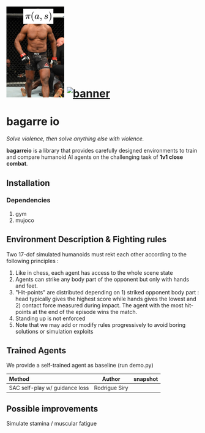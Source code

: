 <h1>
  <a href="#"><img alt="banner" src="miniature.jpg" width="30%"/></a> <a href="#"><img alt="banner" src="example_env.gif" width="60%"/></a>
</h1>

# bagarre io

_Solve violence, then solve anything else with violence._

**bagarreio** is a library that provides carefully designed environments to train and compare humanoid AI agents on the challenging task of **1v1 close combat**.

## Installation

### Dependencies
1. gym
2. mujoco

## Environment Description & Fighting rules

Two 17-dof simulated humanoids must rekt each other according to the following principles : 

1. Like in chess, each agent has access to the whole scene state
2. Agents can strike any body part of the opponent but only with hands and feet.
3. "Hit-points" are distributed depending on 1) striked opponent body part : head typically gives the highest score while hands gives the lowest and 2) contact force measured during impact. The agent with the most hit-points at the end of the episode wins the match.
4. Standing up is not enforced
5. Note that we may add or modify rules progressively to avoid boring solutions or simulation exploits

## Trained Agents

We provide a self-trained agent as baseline (run demo.py)

| Method | Author | snapshot |
|:----|:---:   |:---:|
|SAC self-play w/ guidance loss | Rodrigue Siry | |

## Possible improvements

Simulate stamina / muscular fatigue
